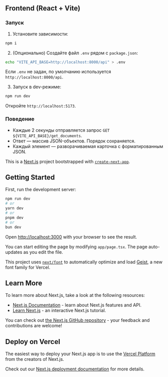 ## Frontend (React + Vite)

### Запуск

1. Установите зависимости:

```bash
npm i
```

2. (Опционально) Создайте файл `.env` рядом с `package.json`:

```bash
echo "VITE_API_BASE=http://localhost:8000/api" > .env
```

Если `.env` не задан, по умолчанию используется `http://localhost:8000/api`.

3. Запуск в dev-режиме:

```bash
npm run dev
```

Откройте `http://localhost:5173`.

### Поведение
- Каждые 2 секунды отправляется запрос `GET ${VITE_API_BASE}/get_documents`.
- Ответ — массив JSON-объектов. Порядок сохраняется.
- Каждый элемент — разворачиваемая карточка с форматированным JSON.

This is a [Next.js](https://nextjs.org) project bootstrapped with [`create-next-app`](https://nextjs.org/docs/app/api-reference/cli/create-next-app).

## Getting Started

First, run the development server:

```bash
npm run dev
# or
yarn dev
# or
pnpm dev
# or
bun dev
```

Open [http://localhost:3000](http://localhost:3000) with your browser to see the result.

You can start editing the page by modifying `app/page.tsx`. The page auto-updates as you edit the file.

This project uses [`next/font`](https://nextjs.org/docs/app/building-your-application/optimizing/fonts) to automatically optimize and load [Geist](https://vercel.com/font), a new font family for Vercel.

## Learn More

To learn more about Next.js, take a look at the following resources:

- [Next.js Documentation](https://nextjs.org/docs) - learn about Next.js features and API.
- [Learn Next.js](https://nextjs.org/learn) - an interactive Next.js tutorial.

You can check out [the Next.js GitHub repository](https://github.com/vercel/next.js) - your feedback and contributions are welcome!

## Deploy on Vercel

The easiest way to deploy your Next.js app is to use the [Vercel Platform](https://vercel.com/new?utm_medium=default-template&filter=next.js&utm_source=create-next-app&utm_campaign=create-next-app-readme) from the creators of Next.js.

Check out our [Next.js deployment documentation](https://nextjs.org/docs/app/building-your-application/deploying) for more details.
